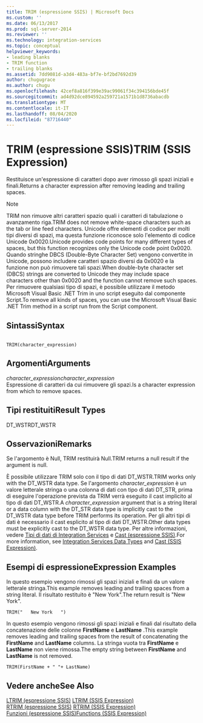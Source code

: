 ```yaml
---
title: TRIM (espressione SSIS) | Microsoft Docs
ms.custom: ''
ms.date: 06/13/2017
ms.prod: sql-server-2014
ms.reviewer: ''
ms.technology: integration-services
ms.topic: conceptual
helpviewer_keywords:
- leading blanks
- TRIM function
- trailing blanks
ms.assetid: 7dd9081d-a3d4-483a-bf7e-bf2bd7692d39
author: chugugrace
ms.author: chugu
ms.openlocfilehash: 42cef8a816f399e39ac99061f34c394156bde45f
ms.sourcegitcommit: ad4d92dce894592a259721a1571b1d8736abacdb
ms.translationtype: MT
ms.contentlocale: it-IT
ms.lasthandoff: 08/04/2020
ms.locfileid: "87716440"
---
```

# <a name="trim-ssis-expression"></a><span data-ttu-id="c718d-102">TRIM (espressione SSIS)</span><span class="sxs-lookup"><span data-stu-id="c718d-102">TRIM (SSIS Expression)</span></span>
  <span data-ttu-id="c718d-103">Restituisce un'espressione di caratteri dopo aver rimosso gli spazi iniziali e finali.</span><span class="sxs-lookup"><span data-stu-id="c718d-103">Returns a character expression after removing leading and trailing spaces.</span></span>  
  
> [!NOTE]  
>  <span data-ttu-id="c718d-104">TRIM non rimuove altri caratteri spazio quali i caratteri di tabulazione o avanzamento riga.</span><span class="sxs-lookup"><span data-stu-id="c718d-104">TRIM does not remove white-space characters such as the tab or line feed characters.</span></span> <span data-ttu-id="c718d-105">Unicode offre elementi di codice per molti tipi diversi di spazi, ma questa funzione riconosce solo l'elemento di codice Unicode 0x0020.</span><span class="sxs-lookup"><span data-stu-id="c718d-105">Unicode provides code points for many different types of spaces, but this function recognizes only the Unicode code point 0x0020.</span></span> <span data-ttu-id="c718d-106">Quando stringhe DBCS (Double-Byte Character Set) vengono convertite in Unicode, possono includere caratteri spazio diversi da 0x0020 e la funzione non può rimuovere tali spazi.</span><span class="sxs-lookup"><span data-stu-id="c718d-106">When double-byte character set (DBCS) strings are converted to Unicode they may include space characters other than 0x0020 and the function cannot remove such spaces.</span></span> <span data-ttu-id="c718d-107">Per rimuovere qualsiasi tipo di spazi, è possibile utilizzare il metodo Microsoft Visual Basic .NET Trim in uno script eseguito dal componente Script.</span><span class="sxs-lookup"><span data-stu-id="c718d-107">To remove all kinds of spaces, you can use the Microsoft Visual Basic .NET Trim method in a script run from the Script component.</span></span>  
  
## <a name="syntax"></a><span data-ttu-id="c718d-108">Sintassi</span><span class="sxs-lookup"><span data-stu-id="c718d-108">Syntax</span></span>  
  
```  
  
TRIM(character_expression)  
```  
  
## <a name="arguments"></a><span data-ttu-id="c718d-109">Argomenti</span><span class="sxs-lookup"><span data-stu-id="c718d-109">Arguments</span></span>  
 <span data-ttu-id="c718d-110">*character_expression*</span><span class="sxs-lookup"><span data-stu-id="c718d-110">*character_expression*</span></span>  
 <span data-ttu-id="c718d-111">Espressione di caratteri da cui rimuovere gli spazi.</span><span class="sxs-lookup"><span data-stu-id="c718d-111">Is a character expression from which to remove spaces.</span></span>  
  
## <a name="result-types"></a><span data-ttu-id="c718d-112">Tipi restituiti</span><span class="sxs-lookup"><span data-stu-id="c718d-112">Result Types</span></span>  
 <span data-ttu-id="c718d-113">DT_WSTR</span><span class="sxs-lookup"><span data-stu-id="c718d-113">DT_WSTR</span></span>  
  
## <a name="remarks"></a><span data-ttu-id="c718d-114">Osservazioni</span><span class="sxs-lookup"><span data-stu-id="c718d-114">Remarks</span></span>  
 <span data-ttu-id="c718d-115">Se l'argomento è Null, TRIM restituirà Null.</span><span class="sxs-lookup"><span data-stu-id="c718d-115">TRIM returns a null result if the argument is null.</span></span>  
  
 <span data-ttu-id="c718d-116">È possibile utilizzare TRIM solo con il tipo di dati DT_WSTR.</span><span class="sxs-lookup"><span data-stu-id="c718d-116">TRIM works only with the DT_WSTR data type.</span></span> <span data-ttu-id="c718d-117">Se l'argomento *character_expression* è un valore letterale stringa o una colonna di dati con tipo di dati DT_STR, prima di eseguire l'operazione prevista da TRIM verrà eseguito il cast implicito al tipo di dati DT_WSTR.</span><span class="sxs-lookup"><span data-stu-id="c718d-117">A *character_expression* argument that is a string literal or a data column with the DT_STR data type is implicitly cast to the DT_WSTR data type before TRIM performs its operation.</span></span> <span data-ttu-id="c718d-118">Per gli altri tipi di dati è necessario il cast esplicito al tipo di dati DT_WSTR.</span><span class="sxs-lookup"><span data-stu-id="c718d-118">Other data types must be explicitly cast to the DT_WSTR data type.</span></span> <span data-ttu-id="c718d-119">Per altre informazioni, vedere [Tipi di dati di Integration Services](../data-flow/integration-services-data-types.md) e [Cast &#40;espressione SSIS&#41;](cast-ssis-expression.md).</span><span class="sxs-lookup"><span data-stu-id="c718d-119">For more information, see [Integration Services Data Types](../data-flow/integration-services-data-types.md) and [Cast &#40;SSIS Expression&#41;](cast-ssis-expression.md).</span></span>  
  
## <a name="expression-examples"></a><span data-ttu-id="c718d-120">Esempi di espressione</span><span class="sxs-lookup"><span data-stu-id="c718d-120">Expression Examples</span></span>  
 <span data-ttu-id="c718d-121">In questo esempio vengono rimossi gli spazi iniziali e finali da un valore letterale stringa.</span><span class="sxs-lookup"><span data-stu-id="c718d-121">This example removes leading and trailing spaces from a string literal.</span></span> <span data-ttu-id="c718d-122">Il risultato restituito è "New York".</span><span class="sxs-lookup"><span data-stu-id="c718d-122">The return result is "New York".</span></span>  
  
```  
TRIM("   New York   ")  
```  
  
 <span data-ttu-id="c718d-123">In questo esempio vengono rimossi gli spazi iniziali e finali dal risultato della concatenazione delle colonne **FirstName** e **LastName** .</span><span class="sxs-lookup"><span data-stu-id="c718d-123">This example removes leading and trailing spaces from the result of concatenating the **FirstName** and **LastName** columns.</span></span> <span data-ttu-id="c718d-124">La stringa vuota tra **FirstName** e **LastName** non viene rimossa.</span><span class="sxs-lookup"><span data-stu-id="c718d-124">The empty string between **FirstName** and **LastName** is not removed.</span></span>  
  
```  
TRIM(FirstName + " "+ LastName)  
```  
  
## <a name="see-also"></a><span data-ttu-id="c718d-125">Vedere anche</span><span class="sxs-lookup"><span data-stu-id="c718d-125">See Also</span></span>  
 <span data-ttu-id="c718d-126">[LTRIM &#40;espressione SSIS&#41;](trim-ssis-expression.md) </span><span class="sxs-lookup"><span data-stu-id="c718d-126">[LTRIM &#40;SSIS Expression&#41;](trim-ssis-expression.md) </span></span>  
 <span data-ttu-id="c718d-127">[RTRIM &#40;espressione SSIS&#41;](rtrim-ssis-expression.md) </span><span class="sxs-lookup"><span data-stu-id="c718d-127">[RTRIM &#40;SSIS Expression&#41;](rtrim-ssis-expression.md) </span></span>  
 [<span data-ttu-id="c718d-128">Funzioni &#40;espressione SSIS&#41;</span><span class="sxs-lookup"><span data-stu-id="c718d-128">Functions &#40;SSIS Expression&#41;</span></span>](functions-ssis-expression.md)  
  
  
